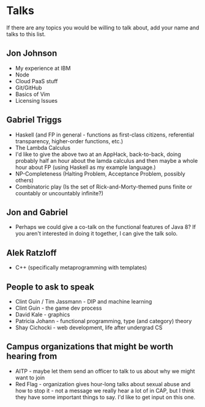 # Talks

If there are any topics you would be willing to talk about, add your name and talks to this list.

## Jon Johnson

- My experience at IBM
- Node
- Cloud PaaS stuff
- Git/GitHub
- Basics of Vim
- Licensing Issues

## Gabriel Triggs
- Haskell (and FP in general - functions as first-class citizens, referential transparency, higher-order functions, etc.)
- The Lambda Calculus
- I'd like to give the above two at an AppHack, back-to-back, doing probably half an hour about the lamda calculus and then maybe a whole hour about FP (using Haskell as my example language.)
- NP-Completeness (Halting Problem, Acceptance Problem, possibly others)
- Combinatoric play (Is the set of Rick-and-Morty-themed puns finite or countably or uncountably infinite?)

## Jon and Gabriel
- Perhaps we could give a co-talk on the functional features of Java 8? If you aren't interested in doing it together, I can give the talk solo.

## Alek Ratzloff
- C++ (specifically metaprogramming with templates)

## People to ask to speak
- Clint Guin / Tim Jassmann - DIP and machine learning
- Clint Guin - the game dev process
- David Kale - graphics
- Patricia Johann - functional programming, type (and category) theory
- Shay Cichocki - web development, life after undergrad CS

## Campus organizations that might be worth hearing from
- AITP - maybe let them send an officer to talk to us about why we might want to join
- Red Flag - organization gives hour-long talks about sexual abuse and how to stop it - not a message we really hear a lot of in CAP, but I think they have some important things to say. I'd like to get input on this one.
